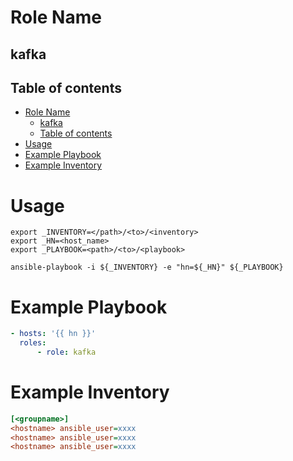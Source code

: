 # Role Name
## kafka

## Table of contents
- [Role Name](#role-name)
  - [kafka](#kafka)
  - [Table of contents](#table-of-contents)
- [Usage](#usage)
- [Example Playbook](#example-playbook)
- [Example Inventory](#example-inventory)

# Usage
``` shell
export _INVENTORY=</path>/<to>/<inventory>
export _HN=<host_name>
export _PLAYBOOK=<path>/<to>/<playbook>

ansible-playbook -i ${_INVENTORY} -e "hn=${_HN}" ${_PLAYBOOK}
```

# Example Playbook
``` yaml
- hosts: '{{ hn }}'
  roles:
      - role: kafka
```

# Example Inventory
``` ini
[<groupname>]
<hostname> ansible_user=xxxx
<hostname> ansible_user=xxxx
<hostname> ansible_user=xxxx
```
